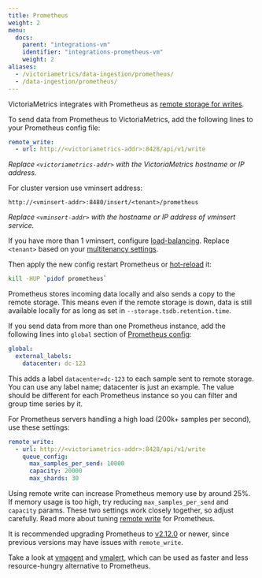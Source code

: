 ```yaml
---
title: Prometheus
weight: 2
menu:
  docs:
    parent: "integrations-vm"
    identifier: "integrations-prometheus-vm"
    weight: 2
aliases:
  - /victoriametrics/data-ingestion/prometheus/
  - /data-ingestion/prometheus/
---
```


VictoriaMetrics integrates with Prometheus as [remote storage for writes](https://prometheus.io/docs/operating/integrations/#remote-endpoints-and-storage).

To send data from Prometheus to VictoriaMetrics, add the following lines to your Prometheus config file:
```yaml
remote_write:
  - url: http://<victoriametrics-addr>:8428/api/v1/write
```
_Replace `<victoriametrics-addr>` with the VictoriaMetrics hostname or IP address._

For cluster version use vminsert address:
```
http://<vminsert-addr>:8480/insert/<tenant>/prometheus
```
_Replace `<vminsert-addr>` with the hostname or IP address of vminsert service._

If you have more than 1 vminsert, configure [load-balancing](https://docs.victoriametrics.com/victoriametrics/cluster-victoriametrics/#cluster-setup).
Replace `<tenant>` based on your [multitenancy settings](https://docs.victoriametrics.com/victoriametrics/cluster-victoriametrics/#multitenancy).

Then apply the new config restart Prometheus or [hot-reload](https://prometheus.io/docs/prometheus/latest/configuration/configuration/#configuration) it:
```sh
kill -HUP `pidof prometheus`
```

Prometheus stores incoming data locally and also sends a copy to the remote storage.
This means even if the remote storage is down, data is still available locally for as long as set in `--storage.tsdb.retention.time`.

If you send data from more than one Prometheus instance, add the following lines into `global` section
of [Prometheus config](https://prometheus.io/docs/prometheus/latest/configuration/configuration/#configuration-file):
```yaml
global:
  external_labels:
    datacenter: dc-123
```

This adds a label `datacenter=dc-123` to each sample sent to remote storage.
You can use any label name; datacenter is just an example. The value should be different for each Prometheus instance 
so you can filter and group time series by it.

For Prometheus servers handling a high load (200k+ samples per second), use these settings:
```yaml
remote_write:
  - url: http://<victoriametrics-addr>:8428/api/v1/write
    queue_config:
      max_samples_per_send: 10000
      capacity: 20000
      max_shards: 30
```

Using remote write can increase Prometheus memory use by around 25%. If memory usage is too high, try reducing 
`max_samples_per_send` and `capacity` params. These two settings work closely together, so adjust carefully.
Read more about tuning [remote write](https://prometheus.io/docs/practices/remote_write) for Prometheus.

It is recommended upgrading Prometheus to [v2.12.0](https://github.com/prometheus/prometheus/releases/latest) or newer,
since previous versions may have issues with `remote_write`.

Take a look at [vmagent](https://docs.victoriametrics.com/victoriametrics/vmagent/) and [vmalert](https://docs.victoriametrics.com/victoriametrics/vmalert/),
which can be used as faster and less resource-hungry alternative to Prometheus.
